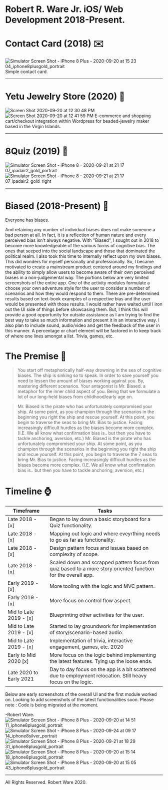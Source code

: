 # Robert R. Ware Jr. iOS/ Web Development 2018-Present.

# Contact Card (2018) :envelope:
![Simulator Screen Shot - iPhone 8 Plus - 2020-09-20 at 15 23 04_iphone8plusgold_portrait](https://user-images.githubusercontent.com/42416270/93720522-993f2400-fb57-11ea-85d1-89ce3424ffcf.png)
Simple contact card. 
___
# Yetu Jewelry Store (2020) :gem:
![Screen Shot 2020-09-20 at 12 30 48 PM](https://user-images.githubusercontent.com/42416270/93716350-4a849080-fb3d-11ea-816b-6390e507b173.png)
![Screen Shot 2020-09-20 at 12 41 59 PM](https://user-images.githubusercontent.com/42416270/93716591-b3b8d380-fb3e-11ea-8946-07c9febeebb4.png)
E-commerce and shopping cart/checkout integration within Wordpress for beaded-jewelry maker based in the Virgin Islands. 
___
# 8Quiz (2019) :pencil:
![Simulator Screen Shot - iPhone 8 - 2020-09-21 at 21 17 07_ipadair2_gold_portrait](https://user-images.githubusercontent.com/42416270/93836309-59a83300-fc50-11ea-9cbe-56f3edd6d26a.png)
![Simulator Screen Shot - iPhone 8 - 2020-09-21 at 21 17 07_ipadair2_gold_right](https://user-images.githubusercontent.com/42416270/93836310-5a40c980-fc50-11ea-8cf2-4eb96f700617.png)
___
# Biased (2018-Present) :brain:
Everyone has biases.

And retaining any number of individual biases does not make someone a bad person at all. In fact, it is a reflection of human nature and every perceived bias isn't always negative. With "Biased", I sought out in 2018 to become more knowledgeable of the various forms of cognitive bias. The ones that seeped into the social landscape and those that dominated the political realm. I also took this time to internally reflect upon my own biases. This did wonders for myself personally and professionally. So, I became motivated to create a mainstream product centered around my findings and the ability to simply allow users to become aware of their own perceived biases in a non-judgemental way. The portions below are very limited screenshots of the entire app. One of the activity modules formulate a choose your own adventure style for the user to consider a number of scenarios and how they would respond to them. There are pre-determined results based on text-book examples of a respective bias and the user would be presented with those results. I would rather have waited until I iron out the UI side of things before showcasing them. But, I think this will provide a good opportunity for outside assistance as I am trying to find the best way to take so much information and present it in an interactive way. I also plan to include sound, audio/video and get the feedback of the user in this manner. A percentage or chart element will be factored in to keep track of where one lines amongst a list. Trivia, games, etc. 

# The Premise :tophat: 

>You start off metaphorically half-way drowning in the sea of cognitive biases. The ship is sinking so to speak. In order to save yourself you need to lessen the amount of biases working against you. By, mastering different scenarios. 
Your antagonist is Mr. Biased. a metaphor for the inner child aspect of you. Being that we formulate a lot of our long-held biases from childhood/early age on. 

>Mr. Biased is the pirate who has unfortunately compromised your ship. At some point, as you champion through the scenarios in the beginning you right the ship and rescue yourself. At this point, you begin to traverse the seas to bring Mr. Bias to justice. Facing increasingly difficult hurdles as the biases become more complex. (I.E. We all know what confirmation bias is.. but then you have to tackle anchoring, aversion, etc.) 
>Mr. Biased is the pirate who has unfortunately compromised your ship. At some point, as you champion through the scenarios in the beginning you right the ship and recue yourself. At this point, you begin to traverse the 7 seas to bring Mr. Bias to justice. Facing increasingly difficult hurdles as the biases become more complex. (I.E. We all know what confirmation bias is.. but then you have to tackle anchoring, aversion, etc.) 

# Timeline :watch: 

Timeframe | Tasks
------------ | -------------
Late 2018 - [x] | Began to lay down a basic storyboard for a Quiz functionality. 
Late 2018 - [x] | Mapping out logic and where eveyrthing needs to go as far as functionality. 
Late 2018 - [x] | Design pattern focus and issues based on complexity of scope.  
Late 2018 - [x] | Scaled down and scrapped pattern focus from quiz based to a more story oriented function for the overall app.
Early 2019 - [x] | More tooling with the logic and MVC pattern.
Early 2019 - [x] | More focus on control flow aspect. 
Mid to Late 2019 - [x] | Blueprinting other activities for the user. 
Mid to Late 2019 - [x] | Started to lay groundwork for implementation of story/scenario-based audio.
Mid to Late 2019 - [x] | Implementation of trivia, interactive engagement, games, etc.  2020 
Early to Mid 2020 [x] | More focus on the logic behind implementing the latest features. Tying up the loose ends.
Late 2020 to Early 2021 | Day to day focus on the app is a bit scattered due to employment relocation. Still heavy focus on the logic.  

Below are early screenshots of the overall UI and the first module worked on. Looking to add screenshots of the latest functionalities soon. Please note : Code is being migrated at the moment. 

-Robert Ware.
![Simulator Screen Shot - iPhone 8 Plus - 2020-09-20 at 14 51 11_iphone8plusgold_portrait](https://user-images.githubusercontent.com/42416270/93719604-a78a4180-fb51-11ea-89ec-f71596aeeed9.png)
![Simulator Screen Shot - iPhone 8 Plus - 2020-09-24 at 09 17 14_iphone8silver_portrait](https://user-images.githubusercontent.com/42416270/94169466-d6a7f800-fe5c-11ea-8394-b23be03da7d0.png)
![Simulator Screen Shot - iPhone 8 Plus - 2020-09-21 at 18 29 31_iphone8plusgold_portrait](https://user-images.githubusercontent.com/42416270/93830755-15f8fd80-fc3f-11ea-97b7-274aaa34faac.png)
![Simulator Screen Shot - iPhone 8 Plus - 2020-09-20 at 15 14 18_iphone8plusgold_portrait](https://user-images.githubusercontent.com/42416270/93720605-15396c00-fb58-11ea-9a98-036ebb746236.png)
![Simulator Screen Shot - iPhone 8 Plus - 2020-09-20 at 15 05 43_iphone8plusgold_portrait](https://user-images.githubusercontent.com/42416270/93719904-9d694280-fb53-11ea-961b-b900026ddf7f.png)
___
All Rights Reserved. Robert Ware 2020.

